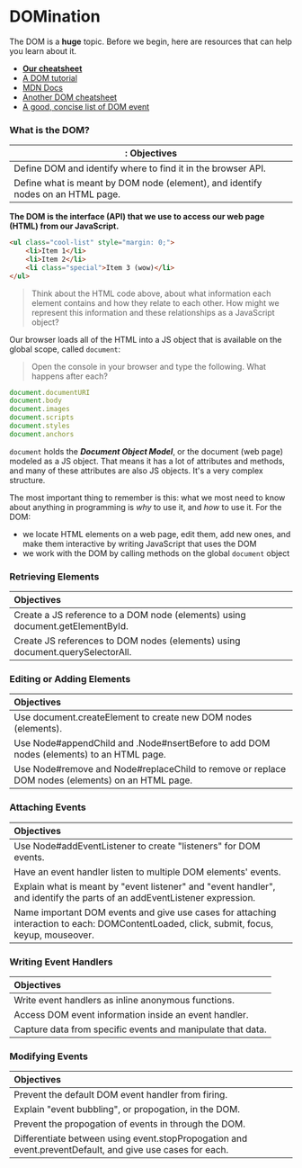 # DOMination

The DOM is a **huge** topic. Before we begin, here are resources that
can help you learn about it.

- **[Our cheatsheet][cheatsheet]**
- [A DOM tutorial][tutorial]
- [MDN Docs][mdn-dm]
- [Another DOM cheatsheet][ch-dom]
- [A good, concise list of DOM event][wiki-events]

### What is the DOM?

|: Objectives                                                           |
|-----------------------------------------------------------------------|
| Define DOM and identify where to find it in the browser API. |
| Define what is meant by DOM node (element), and identify nodes on an HTML page. |

**The DOM is the interface (API) that we use to access our web page 
(HTML) from our JavaScript.**

```html
<ul class="cool-list" style="margin: 0;">
    <li>Item 1</li>
    <li>Item 2</li>
    <li class="special">Item 3 (wow)</li>
</ul>
```

> Think about the HTML code above, about what information each element 
> contains and how they relate to each other. How might we represent this 
> information and these relationships as a JavaScript object?

Our browser loads all of the HTML into a JS object that is available on
the global scope, called `document`:

> Open the console in your browser and type the following. What happens
> after each?

```js
document.documentURI
document.body
document.images
document.scripts
document.styles
document.anchors
```

`document` holds the ***Document Object Model***, or the document (web 
page) modeled as a JS object. That means it has a lot of attributes and
methods, and many of these attributes are also JS objects. It's a very
complex structure.

The most important thing to remember is this: what we most need to know
about anything in programming is *why* to use it, and *how* to use it.
For the DOM:

- we locate HTML elements on a web page, edit them, add new ones, and
  make them interactive by writing JavaScript that uses the DOM
- we work with the DOM by calling methods on the global `document`
  object

### Retrieving Elements

| Objectives                                                           |
|:---------------------------------------------------------------------|
| Create a JS reference to a DOM node (elements) using document.getElementById. |
| Create JS references to DOM nodes (elements) using document.querySelectorAll. |

### Editing or Adding Elements

| Objectives                                                           |
|:---------------------------------------------------------------------|
| Use document.createElement to create new DOM nodes (elements). |
| Use Node#appendChild and .Node#nsertBefore to add DOM nodes (elements) to an HTML page. |
| Use Node#remove and Node#replaceChild to remove or replace DOM nodes (elements) on an HTML page. |

### Attaching Events

| Objectives                                                           |
|:---------------------------------------------------------------------|
| Use Node#addEventListener to create "listeners" for DOM events. |
| Have an event handler listen to multiple DOM elements' events. |
| Explain what is meant by "event listener" and "event handler", and identify the parts of an addEventListener expression. |
| Name important DOM events and give use cases for attaching interaction to each: DOMContentLoaded, click, submit, focus, keyup, mouseover. |

### Writing Event Handlers

| Objectives                                                           |
|:---------------------------------------------------------------------|
| Write event handlers as inline anonymous functions. |
| Access DOM event information inside an event handler. |
| Capture data from specific events and manipulate that data. |

### Modifying Events

| Objectives                                                           |
|:---------------------------------------------------------------------|
| Prevent the default DOM event handler from firing. |
| Explain "event bubbling", or propogation, in the DOM. |
| Prevent the propogation of events in through the DOM. |
| Differentiate between using event.stopPropogation and event.preventDefault, and give use cases for each. |

<!-- LINKS -->

[cheatsheet]:  ../../../../../resources/cheatsheets/dom_js_cheatsheet.md
[tutorial]:    http://tutorialzine.com/2014/06/10-tips-for-writing-javascript-without-jquery
[wiki-events]: https://en.wikipedia.org/wiki/DOM_events
[ch-dom]:      https://christianheilmann.com/stuff/JavaScript-DOM-Cheatsheet.pdf
[mdn-dm]:      https://developer.mozilla.org/en-US/docs/Web/API/Document_Object_Model/Introduction
